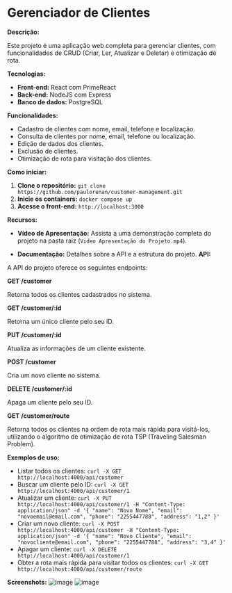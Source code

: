 # Gerenciador de Clientes

**Descrição:**

Este projeto é uma aplicação web completa para gerenciar clientes, com funcionalidades de CRUD (Criar, Ler, Atualizar e Deletar) e otimização de rota.

**Tecnologias:**

* **Front-end:** React com PrimeReact
* **Back-end:** NodeJS com Express
* **Banco de dados:** PostgreSQL

**Funcionalidades:**

* Cadastro de clientes com nome, email, telefone e localização.
* Consulta de clientes por nome, email, telefone ou localização.
* Edição de dados dos clientes.
* Exclusão de clientes.
* Otimização de rota para visitação dos clientes.

**Como iniciar:**

1. **Clone o repositório:** `git clone https://github.com/paulorenan/customer-management.git`
3. **Inicie os containers:** `docker compose up`
4. **Acesse o front-end:** `http://localhost:3000`

**Recursos:**

* **Vídeo de Apresentação:** Assista a uma demonstração completa do projeto na pasta raiz (`Video Apresentação do Projeto.mp4`).


* **Documentação:** Detalhes sobre a API e a estrutura do projeto.
**API:**

A API do projeto oferece os seguintes endpoints:

**GET /customer**

Retorna todos os clientes cadastrados no sistema.

**GET /customer/:id**

Retorna um único cliente pelo seu ID.

**PUT /customer/:id**

Atualiza as informações de um cliente existente.

**POST /customer**

Cria um novo cliente no sistema.

**DELETE /customer/:id**

Apaga um cliente pelo seu ID.

**GET /customer/route**

Retorna todos os clientes na ordem de rota mais rápida para visitá-los, utilizando o algoritmo de otimização de rota TSP (Traveling Salesman Problem).

**Exemplos de uso:**

* Listar todos os clientes: `curl -X GET http://localhost:4000/api/customer`
* Buscar um cliente pelo ID: `curl -X GET http://localhost:4000/api/customer/1`
* Atualizar um cliente: `curl -X PUT http://localhost:4000/api/customer/1 -H "Content-Type: application/json" -d '{ "name": "Novo Nome", "email": "novoemail@email.com", "phone": "2255447788", "address": "1,2" }'`
* Criar um novo cliente: `curl -X POST http://localhost:4000/api/customer -H "Content-Type: application/json" -d '{ "name": "Novo Cliente", "email": "novocliente@email.com", "phone": "2255447788", "address": "3,4" }'`
* Apagar um cliente: `curl -X DELETE http://localhost:4000/api/customer/1`
* Obter a rota mais rápida para visitar todos os clientes: `curl -X GET http://localhost:4000/api/customer/route`

**Screenshots:**
![image](https://github.com/paulorenan/customer-management/assets/85763550/6ab2bb2b-b4a1-451f-9dd8-9be681bcb4fe)
![image](https://github.com/paulorenan/customer-management/assets/85763550/a0e41d2b-a41e-46c4-9656-806fc6240aa8)



